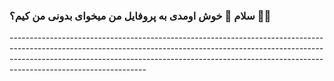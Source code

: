 <h3 aligen='center'> سلام 👋 خوش اومدی به پروفایل من  میخوای بدونی من کیم؟ 🤔🤔 </h3>
<p >----------------------------------------------------------------------------------------------------------------------------------------------------------------------------------------------------------------------------------------------------------------------------</p>

